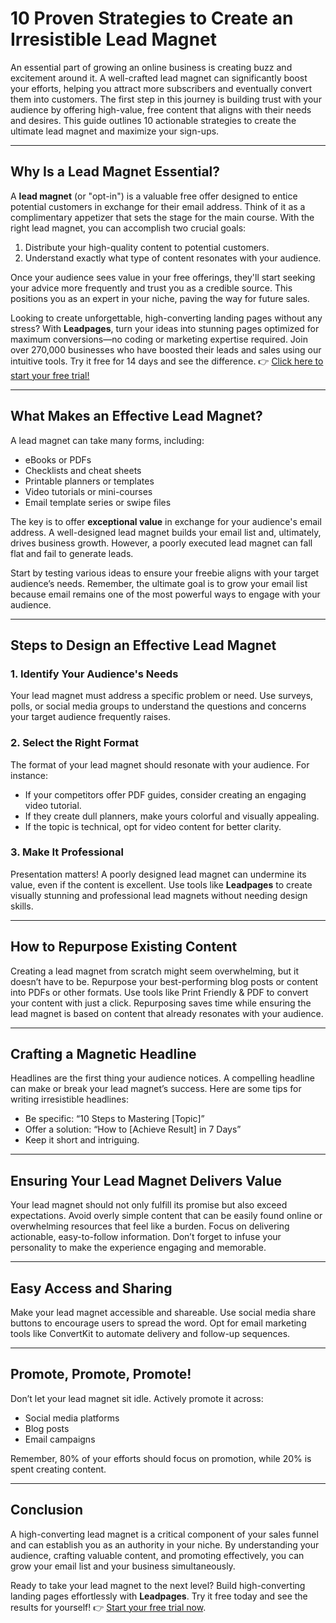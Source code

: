 # 10 Proven Strategies to Create an Irresistible Lead Magnet

An essential part of growing an online business is creating buzz and excitement around it. A well-crafted lead magnet can significantly boost your efforts, helping you attract more subscribers and eventually convert them into customers. The first step in this journey is building trust with your audience by offering high-value, free content that aligns with their needs and desires. This guide outlines 10 actionable strategies to create the ultimate lead magnet and maximize your sign-ups.

---

## Why Is a Lead Magnet Essential?

A **lead magnet** (or "opt-in") is a valuable free offer designed to entice potential customers in exchange for their email address. Think of it as a complimentary appetizer that sets the stage for the main course. With the right lead magnet, you can accomplish two crucial goals:

1. Distribute your high-quality content to potential customers.
2. Understand exactly what type of content resonates with your audience.

Once your audience sees value in your free offerings, they'll start seeking your advice more frequently and trust you as a credible source. This positions you as an expert in your niche, paving the way for future sales.

Looking to create unforgettable, high-converting landing pages without any stress? With **Leadpages**, turn your ideas into stunning pages optimized for maximum conversions—no coding or marketing expertise required. Join over 270,000 businesses who have boosted their leads and sales using our intuitive tools. Try it free for 14 days and see the difference. 👉 [Click here to start your free trial!](https://bit.ly/LEadPages)

---

## What Makes an Effective Lead Magnet?

A lead magnet can take many forms, including:

- eBooks or PDFs
- Checklists and cheat sheets
- Printable planners or templates
- Video tutorials or mini-courses
- Email template series or swipe files

The key is to offer **exceptional value** in exchange for your audience's email address. A well-designed lead magnet builds your email list and, ultimately, drives business growth. However, a poorly executed lead magnet can fall flat and fail to generate leads. 

Start by testing various ideas to ensure your freebie aligns with your target audience’s needs. Remember, the ultimate goal is to grow your email list because email remains one of the most powerful ways to engage with your audience.

---

## Steps to Design an Effective Lead Magnet

### 1. Identify Your Audience's Needs
Your lead magnet must address a specific problem or need. Use surveys, polls, or social media groups to understand the questions and concerns your target audience frequently raises.

### 2. Select the Right Format
The format of your lead magnet should resonate with your audience. For instance:
- If your competitors offer PDF guides, consider creating an engaging video tutorial.
- If they create dull planners, make yours colorful and visually appealing.
- If the topic is technical, opt for video content for better clarity.

### 3. Make It Professional
Presentation matters! A poorly designed lead magnet can undermine its value, even if the content is excellent. Use tools like **Leadpages** to create visually stunning and professional lead magnets without needing design skills.

---

## How to Repurpose Existing Content

Creating a lead magnet from scratch might seem overwhelming, but it doesn’t have to be. Repurpose your best-performing blog posts or content into PDFs or other formats. Use tools like Print Friendly & PDF to convert your content with just a click. Repurposing saves time while ensuring the lead magnet is based on content that already resonates with your audience.

---

## Crafting a Magnetic Headline

Headlines are the first thing your audience notices. A compelling headline can make or break your lead magnet’s success. Here are some tips for writing irresistible headlines:
- Be specific: “10 Steps to Mastering [Topic]”
- Offer a solution: “How to [Achieve Result] in 7 Days”
- Keep it short and intriguing.

---

## Ensuring Your Lead Magnet Delivers Value

Your lead magnet should not only fulfill its promise but also exceed expectations. Avoid overly simple content that can be easily found online or overwhelming resources that feel like a burden. Focus on delivering actionable, easy-to-follow information. Don’t forget to infuse your personality to make the experience engaging and memorable.

---

## Easy Access and Sharing

Make your lead magnet accessible and shareable. Use social media share buttons to encourage users to spread the word. Opt for email marketing tools like ConvertKit to automate delivery and follow-up sequences.

---

## Promote, Promote, Promote!

Don’t let your lead magnet sit idle. Actively promote it across:
- Social media platforms
- Blog posts
- Email campaigns

Remember, 80% of your efforts should focus on promotion, while 20% is spent creating content.

---

## Conclusion

A high-converting lead magnet is a critical component of your sales funnel and can establish you as an authority in your niche. By understanding your audience, crafting valuable content, and promoting effectively, you can grow your email list and your business simultaneously.

Ready to take your lead magnet to the next level? Build high-converting landing pages effortlessly with **Leadpages**. Try it free today and see the results for yourself! 👉 [Start your free trial now](https://bit.ly/LEadPages).
